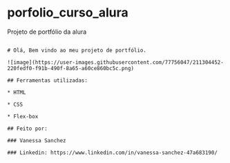 # porfolio_curso_alura
Projeto de portfólio da alura

```

# Olá, Bem vindo ao meu projeto de portfólio.

![image](https://user-images.githubusercontent.com/77756047/211304452-220fedf0-f91b-490f-8a65-a60ce860bc5c.png)

## Ferramentas utilizadas:

* HTML

* CSS

* Flex-box

## Feito por:

### Vanessa Sanchez

### Linkedin: https://www.linkedin.com/in/vanessa-sanchez-47a683190/

```
